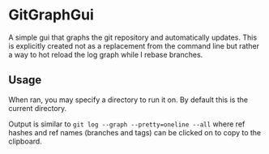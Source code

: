 # GitGraphGui

A simple gui that graphs the git repository and automatically updates.  This is
explicitly created not as a replacement from the command line but rather a way
to hot reload the log graph while I rebase branches.

## Usage

When ran, you may specify a directory to run it on.  By default this is the
current directory.

Output is similar to `git log --graph --pretty=oneline --all` where ref hashes
and ref names (branches and tags) can be clicked on to copy to the clipboard.

